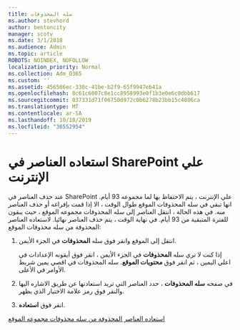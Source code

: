 ```yaml
---
title: سله المحذوفات
ms.author: stevhord
author: bentoncity
manager: scotv
ms.date: 3/1/2018
ms.audience: Admin
ms.topic: article
ROBOTS: NOINDEX, NOFOLLOW
localization_priority: Normal
ms.collection: Adm_O365
ms.custom: ''
ms.assetid: 456586ec-330c-41be-b2f9-65f9947eb41a
ms.openlocfilehash: 8c61c6007c8e1cc8958993e0f1b3e0e6c0dbb617
ms.sourcegitcommit: 037331d71f06750d972c0b6278b23bb15c4806ca
ms.translationtype: MT
ms.contentlocale: ar-SA
ms.lasthandoff: 10/18/2019
ms.locfileid: "36552954"
---
```

# <a name="restore-items-in-sharepoint-online"></a>استعاده العناصر في SharePoint علي الإنترنت

عند حذف العناصر في SharePoint علي الإنترنت ، يتم الاحتفاظ بها لما مجموعه 93 أيام. انها تبقي في سله المحذوفات الموقع طوال الوقت ، الا إذا قمت بإفراغه أو حذف العناصر منه. في هذه الحالة ، انتقل العناصر إلى سله المحذوفات مجموعه الموقع ، حيث يبقون للفترة المتبقية من 93 أيام. في نهاية الوقت ، يتم حذف العناصر نهائيا. لاستعاده العناصر المحذوفة من سله محذوفات الموقع:
  
1. انتقل إلى الموقع وانقر فوق سله **المحذوفات** في الجزء الأيمن. 
    
    إذا كنت لا تري سله **المحذوفات** في الجزء الأيمن ، انقر فوق أيقونه الإعدادات في اعلي اليمين ، ثم انقر فوق **محتويات الموقع**. سله المحذوفات في اقصي يمين شريط الأوامر في الأعلى.
    
2. في صفحه **سله المحذوفات** ، حدد العناصر التي تريد استعادتها عن طريق الاشاره اليها والنقر فوق رمز علامة الاختيار الذي يظهر. 
    
3. انقر فوق **استعاده**.
    
[استعاده العناصر المحذوفة من سله محذوفات مجموعه الموقع](https://go.microsoft.com/fwlink/?linkid=866439)
  

